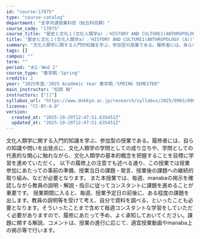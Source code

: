 ```yaml
---
id: "course:17075"
type: "course-catalog"
department: "全学共通授業科目（総合科目群）"
course_code: "17075"
course_title: "歴史と文化１(文化人類学a) ／HISTORY AND CULTURE1(ANTHROPOLOGY (A))"
title: "歴史と文化１(文化人類学a) ／HISTORY AND CULTURE1(ANTHROPOLOGY (A))"
summary: "文化人類学に関する入門的知識を学ぶ、参加型の授業である。履修者には、自らの知識や問いを出発点に、文化人類学の学問としての成り立ちや、学問としての代表的な関心に触れながら、文化人類学の基本的概念を把握することを目標に学習を進めていただく。 以…"
tags: []
campus: ""
term: ""
period: "水2／Wed 2"
course_type: "春学期／Spring"
credits: 2
year: "2025年度／2025 Academic Year 春学期／SPRING SEMESTER"
main_instructor: "松岡 格"
instructors: ["[]"]
syllabus_url: "https://www.dokkyo.ac.jp/research/syllabus/2025/0903/0903_17075_ja_JP.html"
license: "CC-BY-4.0"
version:
  created_at: "2025-10-29T12:47:51.635451Z"
  updated_at: "2025-10-29T12:47:51.635451Z"
---
```

文化人類学に関する入門的知識を学ぶ、参加型の授業である。履修者には、自らの知識や問いを出発点に、文化人類学の学問としての成り立ちや、学問としての代表的な関心に触れながら、文化人類学の基本的概念を把握することを目標に学習を進めていただく。 以下の履修上の注意でも述べる通り、この授業では授業参加にあたっての事前の準備、授業当日の課題・発言、授業後の課題への継続的取り組み、などが必要となります。 また本授業では、毎週、manabaの掲示を確認しながら教員の説明・解説・指示に従ってコンスタントに課題を進めることが重要です。 授業期間に入ると、毎週、授業予定日の前後に、ある程度の課題を出します。教員の説明等を受けて考え、自分で資料を調べる、といったことも必要となります。そういったことまで含めて毎週コンスタントな学習をしていただく必要がありますので、履修にあたって予め、よく承知しておいてください。課題に関する解説、コメントは、授業の進行に応じて、適宜授業動画やmanaba上の掲示等で行います。
